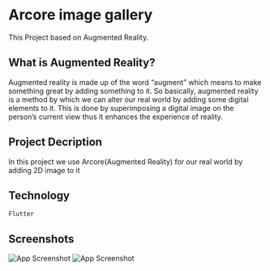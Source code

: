 
# Arcore image gallery

This Project based on Augmented Reality.

## What is Augmented Reality?

Augmented reality is made up of the word “augment” which means to make something great by adding something to it. So basically, augmented reality is a method by which we can alter our real world by adding some digital elements to it. This is done by superimposing a digital image on the person’s current view thus it enhances the experience of reality. 

## Project Decription
 In this project we use Arcore(Augmented Reality)  for  our real world by adding 2D image to it

## Technology
    Flutter 

## Screenshots

![App Screenshot](https://blogger.googleusercontent.com/img/a/AVvXsEg3MI2Vk63lTnEPwff8_HLpUyK1-5aapVA-MOXA86Nn8vMq-WkhzhEkZ_hd82HEeYMmA5U-lkgDnKpjViDOq09eOSASF__DghuAc7VTdz0tvHimjk_OY2i7Jqmkyl090ORZtnFtd3bncrKZIKcZIT1Nf11vlbD5x7UlnFcT9VpfN-u8VBGecmGy9Z-6ig=w271-h435)
![App Screenshot](https://blogger.googleusercontent.com/img/a/AVvXsEhLcQlqYYhgSaSFEKASh4PuPLX0TrQxW3-kI3XNdnNCWLnMCha99w9EBST7qdvZPQs2t4l4WkXGZ749FeyQizcfaSPJmlFALgiLrVPputFfgh8MTwgMPwAlg4q2uRtZJDi7A4pmJB6yWBrWcK3Lrb4y5mvrOL2KVd1V1-osfOCgkRIjWBqUjc7hY6U7iw=w274-h582)



